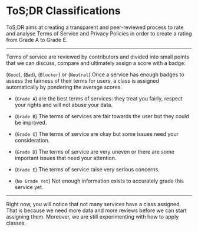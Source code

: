 [//]: <> (TITLE: "Classifications")
# ToS;DR Classifications
ToS;DR aims at creating a transparent and peer-reviewed process to rate and analyse Terms of Service and Privacy Policies in order to create a rating from Grade A to Grade E.

--- 

Terms of service are reviewed by contributors and divided into small points that we can discuss, compare and ultimately assign a score with a badge:

(`Good`), (`Bad`), (`Blocker`) or (`Neutral`)
Once a service has enough badges to assess the fairness of their terms for users, a class is assigned automatically by pondering the average scores. 

-  (`Grade A`) are the best terms of services: they treat you fairly, respect your rights and will not abuse your data.

- (`Grade B`) The terms of services are fair towards the user but they could be improved.

- (`Grade C`) The terms of service are okay but some issues need your consideration.

- (`Grade D`) The terms of service are very uneven or there are some important issues that need your attention.

- (`Grade E`) The terms of service raise very serious concerns.

- (`No Grade Yet`) Not enough information exists to accurately grade this service yet. 

---

Right now, you will notice that not many services have a class assigned. That is because we need more data and more reviews before we can start assigning them. Moreover, we are still experimenting with how to apply classes. 